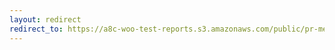 ```yaml
---
layout: redirect
redirect_to: https://a8c-woo-test-reports.s3.amazonaws.com/public/pr-merge/45515/e2e/index.html
---
```

